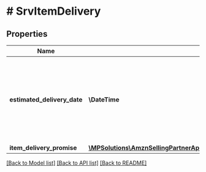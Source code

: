 # # SrvItemDelivery

## Properties

Name | Type | Description | Notes
------------ | ------------- | ------------- | -------------
**estimated_delivery_date** | **\DateTime** | The date and time of the latest Estimated Delivery Date (EDD) of all the items with an EDD. In ISO 8601 format. | [optional]
**item_delivery_promise** | [**\MPSolutions\AmznSellingPartnerApi\Models\Services\SrvItemDeliveryPromise**](SrvItemDeliveryPromise.md) |  | [optional]

[[Back to Model list]](../../README.md#models) [[Back to API list]](../../README.md#endpoints) [[Back to README]](../../README.md)
